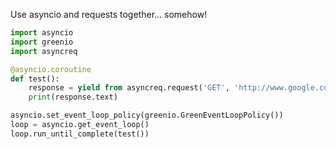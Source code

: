 Use asyncio and requests together... somehow!

```python
import asyncio
import greenio
import asyncreq

@asyncio.coroutine
def test():
    response = yield from asyncreq.request('GET', 'http://www.google.com')
    print(response.text)

asyncio.set_event_loop_policy(greenio.GreenEventLoopPolicy())
loop = asyncio.get_event_loop()
loop.run_until_complete(test())
```
